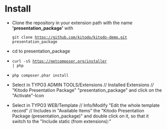 # Install

* Clone the repository in your extension path with the name <b>'presentation_package'</b> with

   <code>git clone https://github.com/kitodo/kitodo-demo.git presentation_package</code>

* cd to presentation_package
* <code>curl -sS https://getcomposer.org/installer | php</code>
* <code>php composer.phar install</code>
* Select in TYPO3 ADMIN TOOLS/Extensions // Installed Extensions // "Kitodo Presentation Package"	"presentation_package" and click on the "Activate"-Icon
* Select in TYPO3 WEB/Template // Info/Modify "Edit the whole template record" // Includes in "Available Items" the "Kitodo Presentation Package (presentation_package)" and double click on it, so that it switch to the "Include static (from extensions):"
